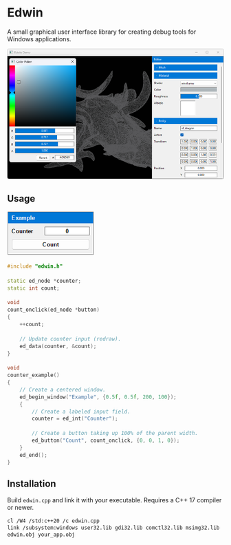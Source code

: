 Edwin
=====

A small graphical user interface library for creating debug tools for Windows applications.

![demo screenshot](res/screen.png)

Usage
-----

![counter](res/counter.png)

~~~cpp
#include "edwin.h"

static ed_node *counter;
static int count;

void
count_onclick(ed_node *button)
{
    ++count;

    // Update counter input (redraw).
    ed_data(counter, &count);
}

void
counter_example()
{
    // Create a centered window.
    ed_begin_window("Example", {0.5f, 0.5f, 200, 100});
    {
        // Create a labeled input field.
        counter = ed_int("Counter");

        // Create a button taking up 100% of the parent width.
        ed_button("Count", count_onclick, {0, 0, 1, 0});
    }
    ed_end();
}
~~~

Installation
------------

Build `edwin.cpp` and link it with your executable. Requires a C++ 17 compiler or newer.

~~~
cl /W4 /std:c++20 /c edwin.cpp
link /subsystem:windows user32.lib gdi32.lib comctl32.lib msimg32.lib edwin.obj your_app.obj
~~~
